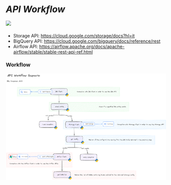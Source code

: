 # _API Workflow_



  </a>
  <a href="https://www.python.org/downloads/release/python-311">
    <img src="https://img.shields.io/badge/python-3.11-green.svg" lazyload />
  </a>

####

- Storage API: https://cloud.google.com/storage/docs?hl=it
- BigQuery API: https://cloud.google.com/bigquery/docs/reference/rest
- Airflow API: https://airflow.apache.org/docs/apache-airflow/stable/stable-rest-api-ref.html

###

### Workflow

<p align="center">
  <img src="doc\img\API_WORKFLOW_SCENARIO.png" />
</p>
<br>